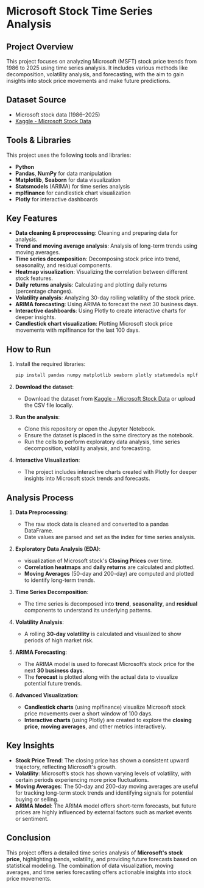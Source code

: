 # Microsoft Stock Time Series Analysis

## Project Overview
This project focuses on analyzing Microsoft (MSFT) stock price trends from 1986 to 2025 using time series analysis. It includes various methods like decomposition, volatility analysis, and forecasting, with the aim to gain insights into stock price movements and make future predictions.

## Dataset Source
- Microsoft stock data (1986–2025)
- [Kaggle - Microsoft Stock Data](https://www.kaggle.com/datasets/umerhaddii/microsoft-stock-data-2025)

## Tools & Libraries
This project uses the following tools and libraries:
- **Python**
- **Pandas**, **NumPy** for data manipulation
- **Matplotlib**, **Seaborn** for data visualization
- **Statsmodels** (ARIMA) for time series analysis
- **mplfinance** for candlestick chart visualization
- **Plotly** for interactive dashboards

## Key Features
- **Data cleaning & preprocessing**: Cleaning and preparing data for analysis.
- **Trend and moving average analysis**: Analysis of long-term trends using moving averages.
- **Time series decomposition**: Decomposing stock price into trend, seasonality, and residual components.
- **Heatmap visualization**: Visualizing the correlation between different stock features.
- **Daily returns analysis**: Calculating and plotting daily returns (percentage changes).
- **Volatility analysis**: Analyzing 30-day rolling volatility of the stock price.
- **ARIMA forecasting**: Using ARIMA to forecast the next 30 business days.
- **Interactive dashboards**: Using Plotly to create interactive charts for deeper insights.
- **Candlestick chart visualization**: Plotting Microsoft stock price movements with mplfinance for the last 100 days.

## How to Run
1. Install the required libraries:
    ```bash
    pip install pandas numpy matplotlib seaborn plotly statsmodels mplfinance prophet
    ```

2. **Download the dataset**:
   - Download the dataset from [Kaggle - Microsoft Stock Data](https://www.kaggle.com/datasets/umerhaddi/microsoft-stock-data-2025) or upload the CSV file locally.

3. **Run the analysis**:
   - Clone this repository or open the Jupyter Notebook.
   - Ensure the dataset is placed in the same directory as the notebook.
   - Run the cells to perform exploratory data analysis, time series decomposition, volatility analysis, and forecasting.

4. **Interactive Visualization**:
   - The project includes interactive charts created with Plotly for deeper insights into Microsoft stock trends and forecasts.

## Analysis Process
1. **Data Preprocessing**:
   - The raw stock data is cleaned and converted to a pandas DataFrame.
   - Date values are parsed and set as the index for time series analysis.

2. **Exploratory Data Analysis (EDA)**:
   - visualization of Microsoft stock's **Closing Prices** over time.
   - **Correlation heatmaps** and **daily returns** are calculated and plotted.
   - **Moving Averages** (50-day and 200-day) are computed and plotted to identify long-term trends.

3. **Time Series Decomposition**:
   - The time series is decomposed into **trend**, **seasonality**, and **residual** components to understand its underlying patterns.

4. **Volatility Analysis**:
   - A rolling **30-day volatility** is calculated and visualized to show periods of high market risk.

5. **ARIMA Forecasting**:
   - The ARIMA model is used to forecast Microsoft’s stock price for the next **30 business days**.
   - The **forecast** is plotted along with the actual data to visualize potential future trends.

6. **Advanced Visualization**:
   - **Candlestick charts** (using mplfinance) visualize Microsoft stock price movements over a short window of 100 days.
   - **Interactive charts** (using Plotly) are created to explore the **closing price**, **moving averages**, and other metrics interactively.

## Key Insights
- **Stock Price Trend**: The closing price has shown a consistent upward trajectory, reflecting Microsoft's growth.
- **Volatility**: Microsoft’s stock has shown varying levels of volatility, with certain periods experiencing more price fluctuations.
- **Moving Averages**: The 50-day and 200-day moving averages are useful for tracking long-term stock trends and identifying signals for potential buying or selling.
- **ARIMA Model**: The ARIMA model offers short-term forecasts, but future prices are highly influenced by external factors such as market events or sentiment.

## Conclusion
This project offers a detailed time series analysis of **Microsoft's stock price**, highlighting trends, volatility, and providing future forecasts based on statistical modeling. The combination of data visualization, moving averages, and time series forecasting offers actionable insights into stock price movements.
